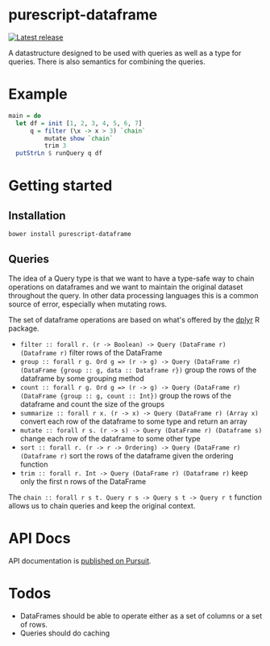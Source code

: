 
# purescript-dataframe

[![Latest release](http://img.shields.io/github/release/gabysbrain/purescript-dataframe.svg)](https://github.com/gabysbrain/purescript-dataframe/releases)

A datastructure designed to be used with queries as well as a type for
queries. There is also semantics for combining the queries.

# Example

```purescript
main = do
  let df = init [1, 2, 3, 4, 5, 6, 7]
      q = filter (\x -> x > 3) `chain`
          mutate show `chain`
          trim 3
  putStrLn $ runQuery q df
```

# Getting started

## Installation

```
bower install purescript-dataframe
```

## Queries

The idea of a Query type is that we want to have a type-safe way to chain
operations on dataframes and we want to maintain the original dataset
throughout the query. In other data processing languages this is a common
source of error, especially when mutating rows. 

The set of dataframe operations are based on what's offered by the
[dplyr](https://github.com/tidyverse/dplyr) R package.

* `filter :: forall r. (r -> Boolean) -> Query (DataFrame r) (Dataframe r)` 
  filter rows of the DataFrame
* `group :: forall r g. Ord g => (r -> g) -> Query (DataFrame r) (DataFrame {group :: g, data :: Dataframe r})` 
  group the rows of the dataframe by some grouping method
* `count :: forall r g. Ord g => (r -> g) -> Query (DataFrame r) (DataFrame {group :: g, count :: Int})` 
  group the rows of the dataframe and count the size of the groups
* `summarize :: forall r x. (r -> x) -> Query (DataFrame r) (Array x)` 
  convert each row of the dataframe to some type and return an array
* `mutate :: forall r s. (r -> s) -> Query (DataFrame r) (Dataframe s)` 
  change each row of the dataframe to some other type
* `sort :: forall r. (r -> r -> Ordering) -> Query (DataFrame r) (Dataframe r)` 
  sort the rows of the dataframe given the ordering function
* `trim :: forall r. Int -> Query (DataFrame r) (Dataframe r)` 
  keep only the first n rows of the DataFrame

The `chain :: forall r s t. Query r s -> Query s t -> Query r t` function
allows us to chain queries and keep the original context.

# API Docs

API documentation is [published on Pursuit](http://pursuit.purescript.org/packages/purescript-dataframe).

# Todos

* DataFrames should be able to operate either as a set of columns or a set of rows.
* Queries should do caching

